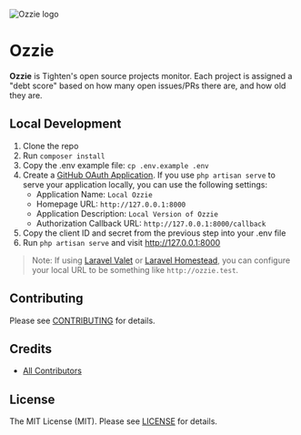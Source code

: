 ![Ozzie logo](https://raw.githubusercontent.com/tightenco/ozzie/master/ozzie-banner.png)

Ozzie
======
**Ozzie** is Tighten's open source projects monitor. Each project is assigned a "debt score" based on how many open issues/PRs there are, and how old they are.

## Local Development

1. Clone the repo
2. Run `composer install`
3. Copy the .env example file: `cp .env.example .env`
4. Create a [GitHub OAuth Application](https://github.com/settings/developers). If you use `php artisan serve` to serve your application locally, you can use the following settings:
    - Application Name: `Local Ozzie`
    - Homepage URL: `http://127.0.0.1:8000`
    - Application Description: `Local Version of Ozzie`
    - Authorization Callback URL: `http://127.0.0.1:8000/callback`
5. Copy the client ID and secret from the previous step into your .env file
6. Run `php artisan serve` and visit http://127.0.0.1:8000

> Note: If using [Laravel Valet](https://laravel.com/docs/master/valet) or [Laravel Homestead](https://laravel.com/docs/master/homestead), you can configure your local URL to be something like `http://ozzie.test`.

## Contributing

Please see [CONTRIBUTING](CONTRIBUTING.md) for details.

## Credits

- [All Contributors](https://github.com/tightenco/ozzie/graphs/contributors)

## License

The MIT License (MIT). Please see [LICENSE](LICENSE.md) for details.


